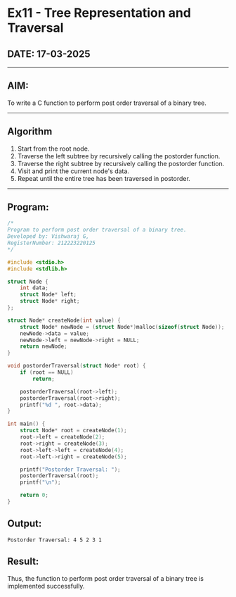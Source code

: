 # Ex11 - Tree Representation and Traversal

## DATE: 17-03-2025

---

## AIM:
To write a C function to perform post order traversal of a binary tree.

---

## Algorithm

1. Start from the root node.  
2. Traverse the left subtree by recursively calling the postorder function.  
3. Traverse the right subtree by recursively calling the postorder function.  
4. Visit and print the current node's data.  
5. Repeat until the entire tree has been traversed in postorder.

---

## Program:

```c
/*
Program to perform post order traversal of a binary tree.
Developed by: Vishwaraj G,
RegisterNumber: 212223220125
*/

#include <stdio.h>
#include <stdlib.h>

struct Node {
    int data;
    struct Node* left;
    struct Node* right;
};

struct Node* createNode(int value) {
    struct Node* newNode = (struct Node*)malloc(sizeof(struct Node));
    newNode->data = value;
    newNode->left = newNode->right = NULL;
    return newNode;
}

void postorderTraversal(struct Node* root) {
    if (root == NULL)
        return;

    postorderTraversal(root->left);
    postorderTraversal(root->right);
    printf("%d ", root->data);
}

int main() {
    struct Node* root = createNode(1);
    root->left = createNode(2);
    root->right = createNode(3);
    root->left->left = createNode(4);
    root->left->right = createNode(5);

    printf("Postorder Traversal: ");
    postorderTraversal(root);
    printf("\n");

    return 0;
}
```
## Output:
```
Postorder Traversal: 4 5 2 3 1
```
## Result:
Thus, the function to perform post order traversal of a binary tree is implemented successfully.
